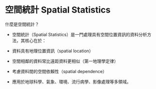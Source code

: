# 空間統計 Spatial Statistics
什麼是空間統計？
- 空間統計（Spatial Statistics）是一門處理具有空間位置資訊的資料分析方法，其核心在於：

- 資料具有地理位置資訊（spatial location）

- 空間相鄰的資料常比遠距資料更相似（第一地理學定律）

- 考慮資料間的空間依賴性（spatial dependence）

- 應用於地球科學、氣象、環境、流行病學、影像處理等多領域。
